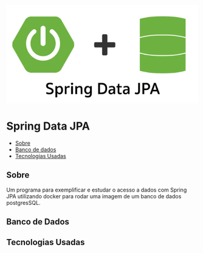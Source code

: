 ![imagem local](/imagem_readme/titulo.png)

# Spring Data JPA
 

  - [Sobre](Sobre)
  - [Banco de dados](#Banco-de-Dados)
  - [Tecnologias Usadas](#Tecnologias-Usadas)


## Sobre

 Um programa para exemplificar e estudar o acesso a dados com Spring JPA utilizando docker para rodar uma imagem de um banco de dados postgresSQL.


## Banco de Dados

## Tecnologias Usadas
